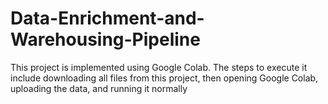 # Data-Enrichment-and-Warehousing-Pipeline
This project is implemented using Google Colab. The steps to execute it include downloading all files from this project, then opening Google Colab, uploading the data, and running it normally

